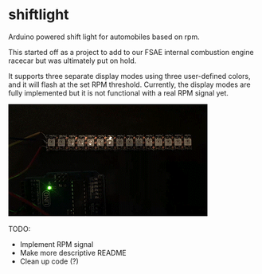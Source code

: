 # shiftlight
Arduino powered shift light for automobiles based on rpm.

This started off as a project to add to our FSAE internal combustion engine racecar but was ultimately put on hold.

It supports three separate display modes using three user-defined colors, and it will flash at the set RPM threshold. Currently, the display modes are fully implemented but it is not functional with a real RPM signal yet.

![MODE 0 - sequential left to right](assets/img/demo.gif)

TODO:

* Implement RPM signal
* Make more descriptive README
* Clean up code (?)